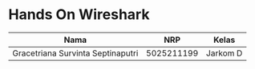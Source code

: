 # Hands On Wireshark

|        Nama           | NRP|      Kelas       |
| ---                   |--- |--- |
|Gracetriana Survinta Septinaputri | 5025211199 | Jarkom D |
